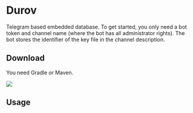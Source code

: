 # Durov

Telegram based embedded database. To get started, you only need a bot token and channel name (where
the bot has all administrator rights). The bot stores the identifier of the key file in the channel
description.

## Download

You need Gradle or Maven.

[![](https://jitpack.io/v/demidko/durov.svg)](https://jitpack.io/#demidko/durov)

## Usage

```kotlin
```
